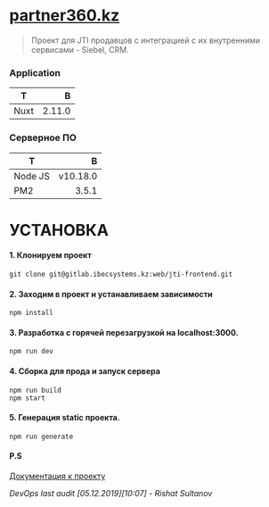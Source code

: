 # [partner360.kz](https://partner360.kz)

>  Проект для JTI продавцов с интеграцией с их внутренними сервисами - Siebel, CRM.

### Application

|  Т            |    В       |
| ---------     | -----:     |
| Nuxt          |   2.11.0   |

### Серверное ПО

|  Т            |    В       |
| ---------     | -----:     |
| Node JS       |   v10.18.0 |
| PM2           |   3.5.1    |

# УСТАНОВКА
#### 1. Клонируем проект
```code
git clone git@gitlab.ibecsystems.kz:web/jti-frontend.git
```

#### 2. Заходим в проект и устанавливаем зависимости
```code
npm install
```

#### 3. Разработка с горячей перезагрузкой на localhost:3000.
```code
npm run dev
```

#### 4. Сборка для прода и запуск сервера
```code
npm run build
npm start
```

#### 5. Генерация static проекта.
```code
npm run generate
```
#### P.S
[Документация к проекту](docs)

*DevOps last audit [05.12.2019][10:07] - Rishat Sultanov*
